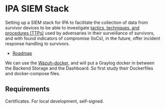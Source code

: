 # IPA SIEM Stack

Setting up a SIEM stack for IPA to facilitate the collection of data from survivor devices to be able to investigate [tactics, techniques, and procedures (TTPs)](https://github.com/tymyrddin/ipa-siem-stack/wiki) used by adversaries in their surveillance of survivors, and with found indicators of compromise (IoCs), in the future, offer incident response handling to survivors.

* [Roadmap](https://github.com/tymyrddin/ipa-siem-stack/wiki/Roadmap)

We can use the [Wazuh-docker](https://github.com/wazuh/wazuh-docker), and will put a Graylog docker in between the Backend Storage and the Dashboard. So first study their Dockerfiles and docker-compose files.

## Requirements

Certificates. For local development, self-signed.



